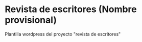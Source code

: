 # Revista de escritores (Nombre provisional)

Plantilla wordpress del proyecto "revista de escritores"

